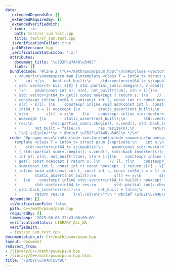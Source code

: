 ```yaml
---
data:
  _extendedDependsOn: []
  _extendedRequiredBy: []
  _extendedVerifiedWith:
  - icon: ':x:'
    path: test/sr_sum.test.cpp
    title: test/sr_sum.test.cpp
  _isVerificationFailed: true
  _pathExtension: hpp
  _verificationStatusIcon: ':x:'
  attributes:
    document_title: "\u7D2F\u7A4D\u548C"
    links: []
  bundledCode: "#line 2 \"C++/math/psum/psum.hpp\"\n\n#include <vector>\n#include\
    \ <numeric>\nnamespace man {\ntemplate <class T = int64_t> struct psum {\nprivate:\n\
    \    int n;\n    bool not_built;\n    std::vector<int64_t> s;\npublic:\n    psum(const\
    \ std::vector<T> &v): s{0} { std::partial_sum(v.cbegin(), v.cend(), std::back_inserter(s));\
    \ }\n    psum(const int n): n(n), not_built(true), s(n + 1){}\n    constexpr inline\
    \ std::vector<int64_t> get() const noexcept { return s; }\n    // [l, r]\n   \
    \ constexpr inline int64_t sum(const int l, const int r) const noexcept  { return\
    \ s[r] - s[l]; }\n    constexpr inline void add(const int l, const int r, const\
    \ int64_t x = 1) noexcept {\n        static_assert(not_built);\n        s[l] +=\
    \ x;\n        s[r] -= x;\n    }\n    constexpr inline std::vector<int64_t> build()\
    \ noexcept {\n        static_assert(not_built);\n        std::vector<int64_t>\
    \ res;\n        std::partial_sum(s.cbegin(), s.cend(), std::back_inserter(res));\n\
    \        not_built = false;\n        res.resize(n);\n        return res;\n   \
    \ }\n};\n}\n\n/**\n * @brief \u7D2F\u7A4D\u548C\n */\n"
  code: "#pragma once\n\n#include <vector>\n#include <numeric>\nnamespace man {\n\
    template <class T = int64_t> struct psum {\nprivate:\n    int n;\n    bool not_built;\n\
    \    std::vector<int64_t> s;\npublic:\n    psum(const std::vector<T> &v): s{0}\
    \ { std::partial_sum(v.cbegin(), v.cend(), std::back_inserter(s)); }\n    psum(const\
    \ int n): n(n), not_built(true), s(n + 1){}\n    constexpr inline std::vector<int64_t>\
    \ get() const noexcept { return s; }\n    // [l, r]\n    constexpr inline int64_t\
    \ sum(const int l, const int r) const noexcept  { return s[r] - s[l]; }\n    constexpr\
    \ inline void add(const int l, const int r, const int64_t x = 1) noexcept {\n\
    \        static_assert(not_built);\n        s[l] += x;\n        s[r] -= x;\n \
    \   }\n    constexpr inline std::vector<int64_t> build() noexcept {\n        static_assert(not_built);\n\
    \        std::vector<int64_t> res;\n        std::partial_sum(s.cbegin(), s.cend(),\
    \ std::back_inserter(res));\n        not_built = false;\n        res.resize(n);\n\
    \        return res;\n    }\n};\n}\n\n/**\n * @brief \u7D2F\u7A4D\u548C\n */"
  dependsOn: []
  isVerificationFile: false
  path: C++/math/psum/psum.hpp
  requiredBy: []
  timestamp: '2025-06-06 22:43:06+09:00'
  verificationStatus: LIBRARY_ALL_WA
  verifiedWith:
  - test/sr_sum.test.cpp
documentation_of: C++/math/psum/psum.hpp
layout: document
redirect_from:
- /library/C++/math/psum/psum.hpp
- /library/C++/math/psum/psum.hpp.html
title: "\u7D2F\u7A4D\u548C"
---
```

